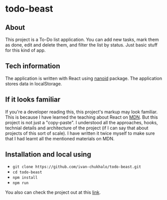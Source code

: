 # todo-beast

## About
This project is a To-Do list application. You can add new tasks, mark them as done, edit and delete them, and filter the list by status. Just basic stuff for this kind of app.

## Tech information
The application is written with React using [nanoid](https://www.npmjs.com/package/nanoid) package. The application stores data in localStorage.

## If it looks familiar
If you're a developer reading this, this project's markup may look familiar. This is because I have learned the teaching about React on [MDN](https://developer.mozilla.org/en-US/docs/Learn/Tools_and_testing/Client-side_JavaScript_frameworks/React_todo_list_beginning). But this project is not just a "copy-paste". I understood all the approaches, hooks, technial details and architecture of the project (if I can say that about projects of this sort of scale). I have written it twice myself to make sure that I had learnt all the mentioned materials on MDN.

## Installation and local using
- `git clone https://github.com/ivan-chukhalo/todo-beast.git`
- `cd todo-beast`
- `npm install`
- `npm run`

You also can check the project out at this [link](https://ivan-chukhalo.github.io/todo-beast/).
